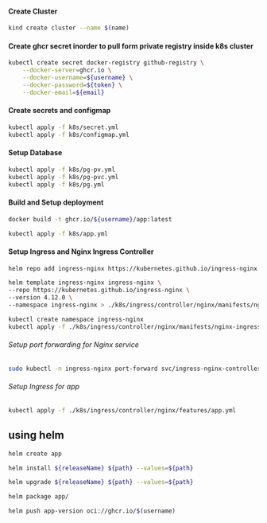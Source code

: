 #### Create Cluster
```bash
kind create cluster --name $(name)
```
#### Create ghcr secret inorder to pull form private registry inside k8s cluster
```bash
kubectl create secret docker-registry github-registry \
	--docker-server=ghcr.io \
	--docker-username=${username} \
	--docker-password=${token} \
	--docker-email=${email}
```
#### Create secrets and configmap
```bash
kubectl apply -f k8s/secret.yml
kubectl apply -f k8s/configmap.yml
```
#### Setup Database
```bash
kubectl apply -f k8s/pg-pv.yml
kubectl apply -f k8s/pg-pvc.yml
kubectl apply -f k8s/pg.yml
```
#### Build and Setup deployment
```bash
docker build -t ghcr.io/${username}/app:latest
```
```bash
kubectl apply -f k8s/app.yml
```
#### Setup Ingress and Nginx Ingress Controller
```bash
helm repo add ingress-nginx https://kubernetes.github.io/ingress-nginx
```
```bash
helm template ingress-nginx ingress-nginx \
--repo https://kubernetes.github.io/ingress-nginx \
--version 4.12.0 \
--namespace ingress-nginx > ./k8s/ingress/controller/nginx/manifests/nginx-ingress.1.12.0.yml
```
```bash
kubectl create namespace ingress-nginx
kubectl apply -f ./k8s/ingress/controller/nginx/manifests/nginx-ingress.1.12.0.yml
```
###### Setup port forwarding for Nginx service
```bash
sudo kubectl -n ingress-nginx port-forward svc/ingress-nginx-controller 443
```
###### Setup Ingress for app
```bash
kubectl apply -f ./k8s/ingress/controller/nginx/features/app.yml
```


## using helm
```bash
helm create app
```
```bash
helm install ${releaseName} ${path} --values=${path}
```
```bash
helm upgrade ${releaseName} ${path} --values=${path}
```
```bash
helm package app/
```
```bash
helm push app-version oci://ghcr.io/$(username)
```
